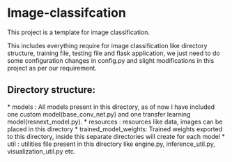 # Image-classifcation

This project is a template for image classification. <br>
<p>This includes everything require for image classification like directory structure, training file, testing file and flask application, we just need to do some configuration changes in config.py and slight modifications in this project as per our requirement. </p>

<h2>Directory structure: </h2>
* models : All models present in this directory, as of now I have included one custom model(base_conv_net.py) and one transfer learning model(resnext_model.py).
* resources : resources like data, images can be placed in this directory
* trained_model_weights: Trained weights exported to this directory, inside this separate directories will create for each model
* util : utilities file present in this directory like engine.py, inference_util.py, visualization_util.py etc.


